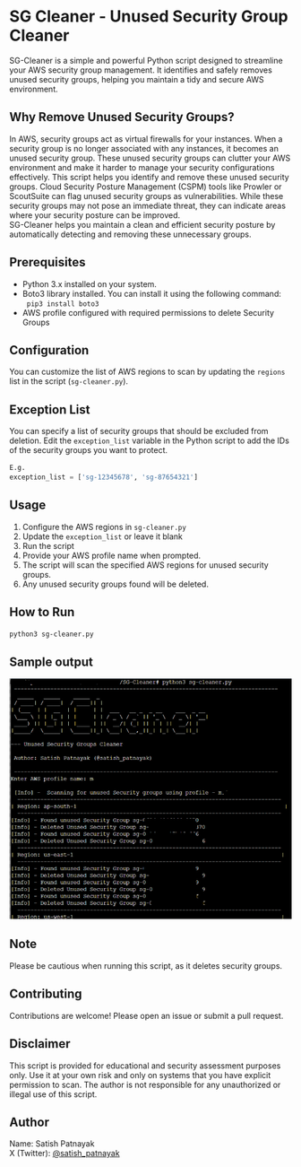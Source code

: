 # SG Cleaner - Unused Security Group Cleaner
SG-Cleaner is a simple and powerful Python script designed to streamline your AWS security group management. It identifies and safely removes unused security groups, helping you maintain a tidy and secure AWS environment.

## Why Remove Unused Security Groups?

In AWS, security groups act as virtual firewalls for your instances. When a security group is no longer associated with any instances, it becomes an unused security group. These unused security groups can clutter your AWS environment and make it harder to manage your security configurations effectively. This script helps you identify and remove these unused security groups.
Cloud Security Posture Management (CSPM) tools like Prowler or ScoutSuite can flag unused security groups as vulnerabilities. While these security groups may not pose an immediate threat, they can indicate areas where your security posture can be improved.  <br>SG-Cleaner helps you maintain a clean and efficient security posture by automatically detecting and removing these unnecessary groups.


## Prerequisites
- Python 3.x installed on your system.
- Boto3 library installed. You can install it using the following command:<br>
 ``` pip3 install boto3```
- AWS profile configured with required permissions to delete Security Groups

## Configuration

You can customize the list of AWS regions to scan by updating the `regions` list in the script (`sg-cleaner.py`).

## Exception List

You can specify a list of security groups that should be excluded from deletion. Edit the `exception_list` variable in the Python script to add the IDs of the security groups you want to protect.

```python
E.g.
exception_list = ['sg-12345678', 'sg-87654321']
```

## Usage

1. Configure the AWS regions in `sg-cleaner.py`
2. Update the `exception_list` or leave it blank
2. Run the script 
3. Provide your AWS profile name when prompted.
4. The script will scan the specified AWS regions for unused security groups.
5. Any unused security groups found will be deleted.

## How to Run

```bash
python3 sg-cleaner.py
```
## Sample output
![sg-cleaner help](sg-cleaner.png)

## Note
Please be cautious when running this script, as it deletes security groups.
## Contributing
Contributions are welcome! Please open an issue or submit a pull request.

## Disclaimer
This script is provided for educational and security assessment purposes only. Use it at your own risk and only on systems that you have explicit permission to scan. The author is not responsible for any unauthorized or illegal use of this script.

## Author
Name: Satish Patnayak </br>
X (Twitter): <a href="https://twitter.com/satish_patnayak">@satish_patnayak</a>
